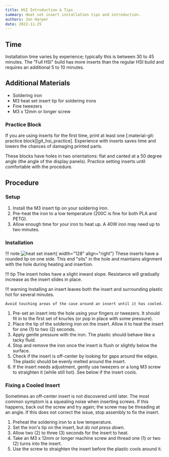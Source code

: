 ```yaml
---
title: HSI Introduction & Tips
summary: Heat set insert installation tips and introduction.
authors: Jon Harper
date: 2022-11-25
---
```


## Time

Installation time varies by experience; typically this is between 30 to 45 minutes. The "Full HSI" build has more inserts than the regular HSI build
and requires an additional 5 to 10 minutes.

## Additional Materials

- Soldering iron
- M3 heat set insert tip for soldering irons
- Fine tweezers
- M3 x 12mm or longer screw

### Practice Block

If you are using inserts for the first time, print at least one [:material-git: practice block][git_hsi_practice]. Experience with inserts
saves time and lowers the chances of damaging printed parts.

These blocks have holes in two orientations: flat and canted at a 50 degree
angle (the angle of the display panels). Practice setting inserts until
comfortable with the procedure.

## Procedure

### Setup

1. Install the M3 insert tip on your soldering iron.
2. Pre-heat the iron to a low temperature (200C is fine for both PLA and PETG).
3. Allow enough time for your iron to heat up. A 40W iron may need up to two minutes.

### Installation

!!! note
    ![heat set insert][img_hsi]{ width="128" align="right"}
    These inserts have a rounded lip on one side. This end "sits" in the hole and maintains alignment with the hole during heating and insertion.

!!! tip
    The insert holes have a slight inward slope. Resistance will gradually increase as the insert slides in place.

!!! warning
    Installing an insert leaves both the insert and surrounding plastic hot for several minutes.

    Avoid touching areas of the case around an insert until it has cooled.

1. Pre-set an insert into the hole using your fingers or tweezers. It should fit in to the first set of knurles (or pop in place with some pressure).
2. Place the tip of the soldering iron on the insert. Allow it to heat the insert for one (1) to two (2) seconds.
3. Apply gentle pressure with the iron. The plastic should behave like a tacky fluid.
4. Stop and remove the iron once the insert is flush or slightly below the surface.
5. Check if the insert is off-center by looking for gaps around the edges. The plastic should be evenly melted around the insert.
6. If the insert needs adjustment, gently use tweezers or a long M3 screw to straighten it (while still hot). See below if the insert cools.

### Fixing a Cooled Insert

Sometimes an off-center insert is not discovered until later. The most common symptom is a squealing noise when inserting screws. If this happens, back out the screw and try again; the screw may be threading at an angle. If this does not correct the issue, stop assembly to fix the insert.

1. Preheat the soldering iron to a low temperature.
2. Set the iron's tip on the insert, but *do not press down*.
3. Allow two (2) to three (3) seconds for the insert to heat.
4. Take an M3 x 12mm or longer machine screw and thread one (1) or two (2) turns into the insert.
5. Use the screw to straighten the insert before the plastic cools around it.


[img_hsi]: ../img/bom/hsi.webp